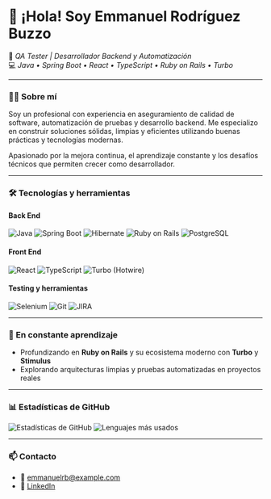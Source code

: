 # 👋 ¡Hola! Soy Emmanuel Rodríguez Buzzo

🎯 *QA Tester | Desarrollador Backend y Automatización*  
💻 *Java • Spring Boot • React • TypeScript • Ruby on Rails • Turbo*

---

### 👨‍💻 Sobre mí

Soy un profesional con experiencia en aseguramiento de calidad de software, automatización de pruebas y desarrollo backend. Me especializo en construir soluciones sólidas, limpias y eficientes utilizando buenas prácticas y tecnologías modernas.

Apasionado por la mejora continua, el aprendizaje constante y los desafíos técnicos que permiten crecer como desarrollador.

---

### 🛠️ Tecnologías y herramientas

#### Back End
![Java](https://img.shields.io/badge/-Java-007396?logo=java&logoColor=white&style=flat)
![Spring Boot](https://img.shields.io/badge/-Spring%20Boot-6DB33F?logo=springboot&logoColor=white&style=flat)
![Hibernate](https://img.shields.io/badge/-Hibernate-59666C?logo=hibernate&logoColor=white&style=flat)
![Ruby on Rails](https://img.shields.io/badge/-Ruby%20on%20Rails-CC0000?logo=rubyonrails&logoColor=white&style=flat)
![PostgreSQL](https://img.shields.io/badge/-PostgreSQL-4169E1?logo=postgresql&logoColor=white&style=flat)

#### Front End
![React](https://img.shields.io/badge/-React-61DAFB?logo=react&logoColor=black&style=flat)
![TypeScript](https://img.shields.io/badge/-TypeScript-3178C6?logo=typescript&logoColor=white&style=flat)
![Turbo (Hotwire)](https://img.shields.io/badge/-Turbo%20(Hotwire)-F05245?logo=ruby&logoColor=white&style=flat)

#### Testing y herramientas
![Selenium](https://img.shields.io/badge/-Selenium-43B02A?logo=selenium&logoColor=white&style=flat)
![Git](https://img.shields.io/badge/-Git-F05032?logo=git&logoColor=white&style=flat)
![JIRA](https://img.shields.io/badge/-JIRA-0052CC?logo=jira&logoColor=white&style=flat)

---

### 🚀 En constante aprendizaje

- Profundizando en **Ruby on Rails** y su ecosistema moderno con **Turbo** y **Stimulus**
- Explorando arquitecturas limpias y pruebas automatizadas en proyectos reales

---

### 📊 Estadísticas de GitHub

![Estadísticas de GitHub](https://github-readme-stats.vercel.app/api?username=emmanuelrb&show_icons=true&theme=tokyonight)
![Lenguajes más usados](https://github-readme-stats.vercel.app/api/top-langs/?username=emmanuelrb&layout=compact&theme=tokyonight)

---

### 📫 Contacto

- 📧 emmanuelrb@example.com  
- 💼 [LinkedIn](https://www.linkedin.com/in/emmanuelrodr%C3%ADguezbuzzo/)



